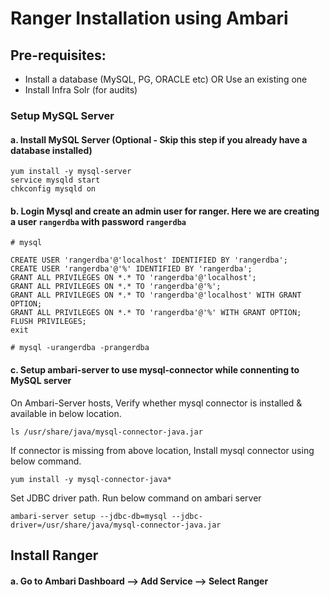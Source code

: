 # Ranger Installation using Ambari


## Pre-requisites:
  * Install a database (MySQL, PG, ORACLE etc) OR Use an existing one
  * Install Infra Solr (for audits)


### Setup MySQL Server

#### a. Install MySQL Server (Optional - Skip this step if you already have a database installed)

```
yum install -y mysql-server
service mysqld start
chkconfig mysqld on
```

#### b. Login Mysql and create an admin user for ranger. Here we are creating a user `rangerdba` with password `rangerdba`

```
# mysql
```

```
CREATE USER 'rangerdba'@'localhost' IDENTIFIED BY 'rangerdba';
CREATE USER 'rangerdba'@'%' IDENTIFIED BY 'rangerdba';
GRANT ALL PRIVILEGES ON *.* TO 'rangerdba'@'localhost';
GRANT ALL PRIVILEGES ON *.* TO 'rangerdba'@'%';
GRANT ALL PRIVILEGES ON *.* TO 'rangerdba'@'localhost' WITH GRANT OPTION;
GRANT ALL PRIVILEGES ON *.* TO 'rangerdba'@'%' WITH GRANT OPTION;
FLUSH PRIVILEGES;
exit
```
```
# mysql -urangerdba -prangerdba
```

#### c. Setup ambari-server to use mysql-connector while connenting to MySQL server

On Ambari-Server hosts, Verify whether mysql connector is installed & available in below location.
```
ls /usr/share/java/mysql-connector-java.jar
```

If connector is missing from above location, Install mysql connector using below command.
```
yum install -y mysql-connector-java*
```
Set JDBC driver path. Run below command on ambari server
```
ambari-server setup --jdbc-db=mysql --jdbc-driver=/usr/share/java/mysql-connector-java.jar
```


## Install Ranger
#### a. Go to Ambari Dashboard --> Add Service --> Select Ranger


